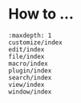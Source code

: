 # How to ...


```{toctree}
:maxdepth: 1
customize/index
edit/index
file/index
macro/index
plugin/index
search/index
view/index
window/index
```
